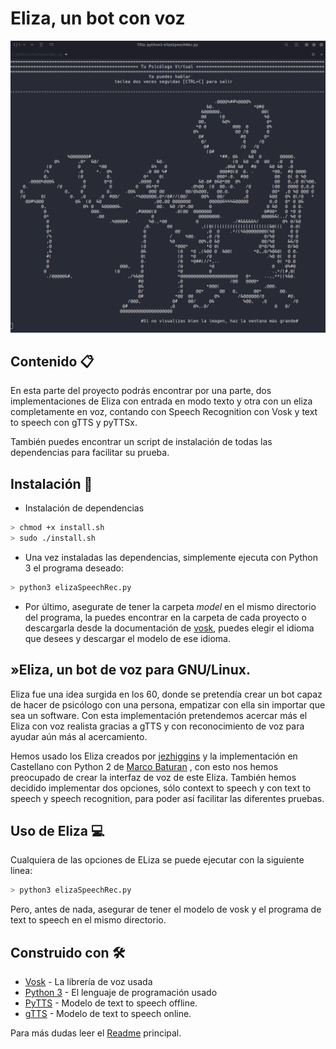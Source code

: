 # Eliza, un bot con voz
<p align="center">
 <img src="https://github.com/UzuRodri95/voiceProject/blob/main/images/eliza.png" alt="drawing"/>
</p>

##  Contenido 📋

En esta parte del proyecto podrás encontrar por una parte, dos implementaciones de Eliza con entrada en modo texto y otra con un eliza completamente en voz, contando con Speech Recognition con Vosk y text to speech con gTTS y pyTTSx.

También puedes encontrar un script de instalación de todas las dependencias para facilitar su prueba.

## Instalación 🔧

* Instalación de dependencias

```Bash
> chmod +x install.sh
> sudo ./install.sh
```

* Una vez instaladas las dependencias, simplemente ejecuta con Python 3 el programa deseado:

```Bash 
> python3 elizaSpeechRec.py 
```

* Por último, asegurate de tener la carpeta *model* en el mismo directorio del programa, la puedes encontrar en la carpeta de cada proyecto o descargarla desde la documentación de [vosk](https://alphacephei.com/vosk/models), puedes elegir el idioma que desees y descargar el modelo de ese idioma.


## »Eliza, un bot de voz para GNU/Linux.

Eliza fue una idea surgida en los 60, donde se pretendía crear un bot capaz de hacer de psicólogo con una persona, empatizar con ella sin importar que sea un software. Con esta implementación pretendemos acercar más el Eliza con voz realista gracias a gTTS y con reconocimiento de voz para ayudar aún más al acercamiento.

Hemos usado los Eliza creados por [jezhiggins](https://github.com/jezhiggins/eliza.py/blob/main/eliza.py) y la implementación en Castellano con Python 2 de [Marco Baturan](https://github.com/marcobaturan/Eliza/blob/master/simphaty.py) , con esto nos hemos preocupado de crear la interfaz de voz de este Eliza. También hemos decidido implementar dos opciones, sólo context to speech y con text to speech y speech recognition, para poder así facilitar las diferentes pruebas.
## Uso de Eliza 💻

Cualquiera de las opciones de ELiza se puede ejecutar con la siguiente linea:

```Bash 
> python3 elizaSpeechRec.py 
```

Pero, antes de nada, asegurar de tener el modelo de vosk y el programa de text to speech en el mismo directorio.
## Construido con 🛠️

* [Vosk](https://alphacephei.com/vosk/) - La librería de voz usada
* [Python 3](https://docs.python.org/3/) - El lenguaje de programación usado
* [PyTTS](https://pypi.org/project/pyttsx3/) - Modelo de text to speech offline.
* [gTTS](https://gtts.readthedocs.io/en/latest/) - Modelo de text to speech online.

Para más dudas leer el [Readme](https://github.com/alrodsa/voiceProject) principal.